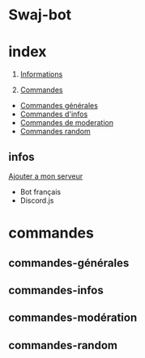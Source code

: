 # Swaj-bot

# index

1. [Informations](#infos)

2. [Commandes](#commandes)
 - [Commandes générales](#commandes-générales)
 - [Commandes d'infos](#commandes-infos)
 - [Commandes de moderation](#commandes-modération)
 - [Commandes random](#commandes-random)
 
## infos
[Ajouter a mon serveur](https://discordapp.com/oauth2/authorize?client_id=464384527037628427&scope=bot&permissions=2146954495)

- Bot français
- Discord.js

# commandes

  ## commandes-générales
  
  ## commandes-infos
  
  ## commandes-modération
  
  ## commandes-random
